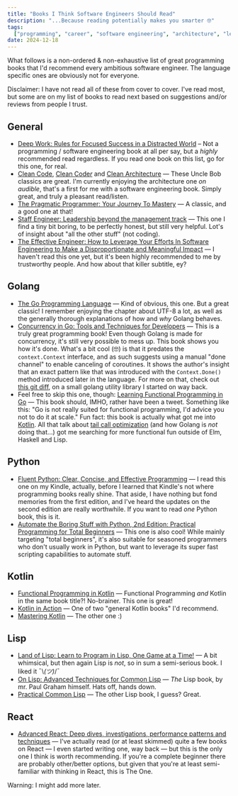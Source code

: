 ```yaml
---
title: "Books I Think Software Engineers Should Read"
description: "...Because reading potentially makes you smarter 🤓"
tags:
  ["programming", "career", "software engineering", "architecture", "learning"]
date: 2024-12-18
---
```


What follows is a non-ordered & non-exhaustive list of great programming books that I'd recommend every ambitious software engineer. The language specific ones are obviously not for everyone.

Disclaimer: I have not read all of these from cover to cover. I've read most, but some are on my list of books to read next based on suggestions and/or reviews from people I trust.

## General

- [Deep Work: Rules for Focused Success in a Distracted World](https://amzn.to/4gAOaHa) – Not a programming / software engineering book at all per say, but a _highly_ recommended read regardless. If you read one book on this list, go for this one, for real.
- [Clean Code](https://amzn.to/3VIleoE), [Clean Code*r*](https://amzn.to/3ZZu3Ny) and [Clean Architecture](https://amzn.to/4iAc8o1) — These Uncle Bob classics are great. I'm currently enjoying the architecture one _on audible_, that's a first for me with a software engineering book. Simply great, and truly a pleasant read/listen.
- [The Pragmatic Programmer: Your Journey To Mastery](https://amzn.to/4gjf4Ud) — A classic, and a good one at that!
- [Staff Engineer: Leadership beyond the management track](https://amzn.to/41GYOrQ) — This one I find a tiny bit boring, to be perfectly honest, but still very helpful. Lot's of insight about "all the other stuff" (not coding).
- [The Effective Engineer: How to Leverage Your Efforts In Software Engineering to Make a Disproportionate and Meaningful Impact](https://amzn.to/4gjc9ex) — I haven't read this one yet, but it's been highly recommended to me by trustworthy people. And how about that killer subtitle, ey?

## Golang

- [The Go Programming Language](https://amzn.to/4fruZyJ) —
  Kind of obvious, this one. But a great classic! I remember enjoying the chapter about UTF-8 a lot, as well as the generally thorough explanations of how and _why_ Golang behaves.
- [Concurrency in Go: Tools and Techniques for Developers](https://amzn.to/3Bpf4TL) — This is a truly great programming book! Even though Golang is made for concurrency, it's still very possible to mess up. This book shows you how it's done. What's a bit cool (🤓) is that it predates the `context.Context` interface, and as such suggests using a manual "done channel" to enable canceling of coroutines. It shows the author's insight that an exact pattern like that was introduced with the `Context.Done()` method introduced later in the language. For more on that, check out [this git diff](https://github.com/cekrem/goutils/commit/0a511038efd9186cf204d503f7ff37c83b5c5838), on a small golang utility library I started on way back.
- Feel free to skip this one, though: [Learning Functional Programming in Go](https://amzn.to/3P1uq3R) — This book should, IMHO, rather have been a tweet. Something like this: "Go is not really suited for functional programming, I'd advice you not to do it at scale." Fun fact: this book is actually what got me into [Kotlin](#kotlin). All that talk about [tail call optimization](https://stackoverflow.com/questions/310974/what-is-tail-call-optimization) (and how Golang is _not_ doing that...) got me searching for more functional fun outside of Elm, Haskell and Lisp.

## Python

- [Fluent Python: Clear, Concise, and Effective Programming](https://amzn.to/3Dyiyni) — I read this one on my Kindle, actually, before I learned that Kindle's not where programming books really shine. That aside, I have nothing but fond memories from the first edition, and I've heard the updates on the second edition are really worthwhile. If you want to read _one_ Python book, this is it.
- [Automate the Boring Stuff with Python, 2nd Edition: Practical Programming for Total Beginners](https://amzn.to/4gx5tt2) — This one is also cool! While mainly targeting "total beginners", it's also suitable for seasoned programmers who don't usually work in Python, but want to leverage its super fast scripting capabilities to automate stuff.

## Kotlin

- [Functional Programming in Kotlin](https://amzn.to/4gjT1wU) — Functional Programming _and_ Kotlin in the same book title?! No-brainer. This one is great!
- [Kotlin in Action](https://amzn.to/402VYev) — One of two "general Kotlin books" I'd recommend.
- [Mastering Kotlin](https://amzn.to/3ZYEdxN) — The other one :)

## Lisp

- [Land of Lisp: Learn to Program in Lisp, One Game at a Time!](https://amzn.to/4izuO7c) — A bit whimsical, but then again Lisp is _not_, so in sum a semi-serious book. I liked it ¯\\_(ツ)_/¯
- [On Lisp: Advanced Techniques for Common Lisp](https://amzn.to/4gf8sq2) — _The_ Lisp book, by mr. Paul Graham himself. Hats off, hands down.
- [Practical Common Lisp](https://amzn.to/3ZVWUSW) — The other Lisp book, I guess? Great.

## React

- [Advanced React: Deep dives, investigations, performance patterns and techniques](https://amzn.to/4iFXVWq) — I've actually read (or at least skimmed) quite a few books on React — I even started writing one, way back — but this is the only one I think is worth recommending. If you're a complete beginner there are probably other/better options, but given that you're at least semi-familiar with thinking in React, this is The One.

Warning: I might add more later.

